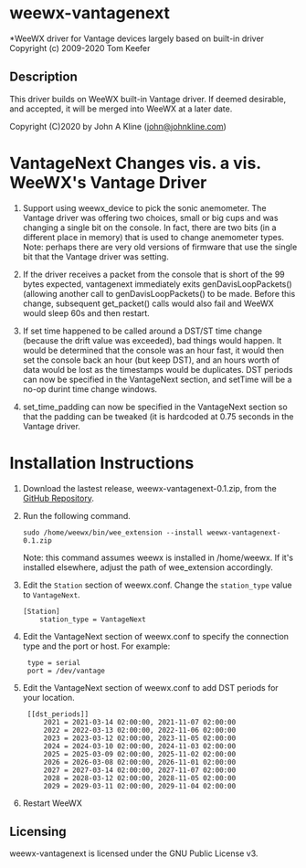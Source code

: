 # weewx-vantagenext
*WeeWX driver for Vantage devices largely based on built-in driver Copyright (c) 2009-2020 Tom Keefer

## Description

This driver builds on WeeWX built-in Vantage driver.  If deemed desirable, and accepted,
it will be merged into WeeWX at a later date.

Copyright (C)2020 by John A Kline (john@johnkline.com)

# VantageNext Changes vis. a vis. WeeWX's Vantage Driver

1. Support using weewx_device to pick the sonic anemometer.  The Vantage
   driver was offering two choices, small or big cups and was changing
   a single bit on the console.  In fact, there are two bits (in a different
   place in memory) that is used to change anemometer types.  Note:  perhaps
   there are very old versions of firmware that use the single bit that
   the Vantage driver was setting.

1. If the driver receives a packet from the console that is short of the 99 bytes
   expected, vantagenext immediately exits genDavisLoopPackets() (allowing
   another call to genDavisLoopPackets() to be made.  Before this change,
   subsequent get_packet() calls would also fail and WeeWX would sleep 60s
   and then restart.

1. If set time happened to be called around a DST/ST time change (because
   the drift value was exceeded), bad things would happen.  It would be
   determined that the console was an hour fast, it would then set the
   console back an hour (but keep DST), and an hours worth of data would
   be lost as the timestamps would be duplicates.  DST periods can now
   be specified in the VantageNext section, and setTime will be a no-op
   durint time change windows.

1. set_time_padding can now be specified in the VantageNext section
   so that the padding can be tweaked (it is hardcoded at 0.75 seconds
   in the Vantage driver.

# Installation Instructions

1. Download the lastest release, weewx-vantagenext-0.1.zip, from the
   [GitHub Repository](https://github.com/chaunceygardiner/weewx-vantagenext).

1. Run the following command.

   `sudo /home/weewx/bin/wee_extension --install weewx-vantagenext-0.1.zip`

   Note: this command assumes weewx is installed in /home/weewx.  If it's installed
   elsewhere, adjust the path of wee_extension accordingly.

1. Edit the `Station` section of weewx.conf.  Change the `station_type` value
   to `VantageNext`.

   ```
   [Station]
       station_type = VantageNext
   ```

1. Edit the VantageNext section of weewx.conf to specify the connection type
   and the port or host.  For example:
   ```
    type = serial
    port = /dev/vantage
   ```

1. Edit the VantageNext section of weewx.conf to add DST periods for your
   location.
   ```
    [[dst_periods]]
        2021 = 2021-03-14 02:00:00, 2021-11-07 02:00:00
        2022 = 2022-03-13 02:00:00, 2022-11-06 02:00:00
        2023 = 2023-03-12 02:00:00, 2023-11-05 02:00:00
        2024 = 2024-03-10 02:00:00, 2024-11-03 02:00:00
        2025 = 2025-03-09 02:00:00, 2025-11-02 02:00:00
        2026 = 2026-03-08 02:00:00, 2026-11-01 02:00:00
        2027 = 2027-03-14 02:00:00, 2027-11-07 02:00:00
        2028 = 2028-03-12 02:00:00, 2028-11-05 02:00:00
        2029 = 2029-03-11 02:00:00, 2029-11-04 02:00:00
   ```

1. Restart WeeWX

## Licensing

weewx-vantagenext is licensed under the GNU Public License v3.

